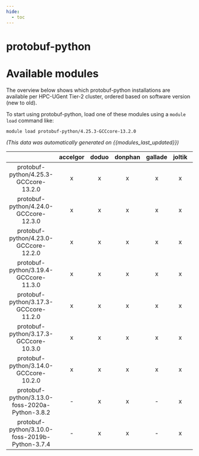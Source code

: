 ```yaml
---
hide:
  - toc
---
```


protobuf-python
===============

# Available modules


The overview below shows which protobuf-python installations are available per HPC-UGent Tier-2 cluster, ordered based on software version (new to old).

To start using protobuf-python, load one of these modules using a `module load` command like:

```shell
module load protobuf-python/4.25.3-GCCcore-13.2.0
```

*(This data was automatically generated on {{modules_last_updated}})*  

| |accelgor|doduo|donphan|gallade|joltik|shinx|skitty|
| :---: | :---: | :---: | :---: | :---: | :---: | :---: | :---: |
|protobuf-python/4.25.3-GCCcore-13.2.0|x|x|x|x|x|x|x|
|protobuf-python/4.24.0-GCCcore-12.3.0|x|x|x|x|x|x|x|
|protobuf-python/4.23.0-GCCcore-12.2.0|x|x|x|x|x|x|-|
|protobuf-python/3.19.4-GCCcore-11.3.0|x|x|x|x|x|x|-|
|protobuf-python/3.17.3-GCCcore-11.2.0|x|x|x|x|x|-|-|
|protobuf-python/3.17.3-GCCcore-10.3.0|x|x|x|x|x|-|-|
|protobuf-python/3.14.0-GCCcore-10.2.0|x|x|x|x|x|-|-|
|protobuf-python/3.13.0-foss-2020a-Python-3.8.2|-|x|x|-|x|-|-|
|protobuf-python/3.10.0-foss-2019b-Python-3.7.4|-|x|x|-|x|-|-|
